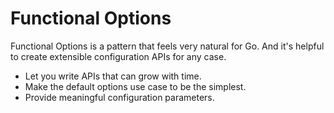 # Functional Options

Functional Options is a pattern that feels very natural for Go.
And it's helpful to create extensible configuration APIs for any case.

- Let you write APIs that can grow with time.
- Make the default options use case to be the simplest.
- Provide meaningful configuration parameters.
